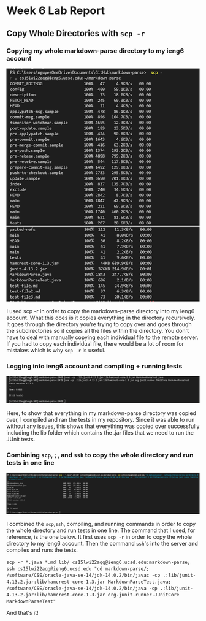 # Week 6 Lab Report

## Copy Whole Directories with `scp -r`

### Copying my whole markdown-parse directory to my ieng6 account

![Image of copying directory to ieng6 account](labreport3pic1.png)
![Image of copying direction to ieng6 part 2](labreport3pic2.png)

I used scp -r in order to copy the markdown-parse directory into my ieng6 account. What this does is it copies everything in the directory recursively. It goes through the directory you're trying to copy over and goes through the subdirectories so it copies all the files within the directory. You don't have to deal with manually copying each individual file to the remote server. If you had to copy each individual file, there would be a lot of room for mistakes which is why `scp -r` is useful.

### Logging into ieng6 account and compiling + running tests

![Image of compiling and running in ieng6 account](labreport3pic3.PNG)

Here, to show that everything in my markdown-parse directory was copied over, I compiled and ran the tests in my repository. Since it was able to run without any issues, this shows that everything was copied over successfully including the lib folder which contains the .jar files that we need to run the JUnit tests.

### Combining `scp`, `;`, and `ssh` to copy the whole directory and run tests in one line

![Image of command to do everything](labreport3pic4.PNG)

I combined the `scp`,`ssh`, compiling, and running commands in order to copy the whole directory and run tests in one line. The command that I used, for reference, is the one below. It first uses `scp -r` in order to copy the whole directory to my ieng6 account. Then the command `ssh`'s into the server and compiles and runs the tests. 

`scp -r *.java *.md lib/ cs15lwi22aqg@ieng6.ucsd.edu:markdown-parse; ssh cs15lwi22aqg@ieng6.ucsd.edu "cd markdown-parse/; /software/CSE/oracle-java-se-14/jdk-14.0.2/bin/javac -cp .:lib/junit-4.13.2.jar:lib/hamcrest-core-1.3.jar MarkdownParseTest.java; /software/CSE/oracle-java-se-14/jdk-14.0.2/bin/java -cp .:lib/junit-4.13.2.jar:lib/hamcrest-core-1.3.jar org.junit.runner.JUnitCore MarkdownParseTest"`

And that's it! 